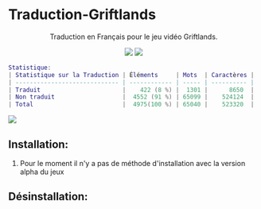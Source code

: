 # Traduction-Griftlands
<p align="center">Traduction en Français pour le jeu vidéo Griftlands.</p>
<p align="center">
<a href="https://github.com/leghort/Traduction-Griftlands/releases"><img src="https://img.shields.io/github/v/release/leghort/Traduction-Griftlands"></a>
<a href="https://github.com/leghort/Traduction-Griftlands"><img src="https://img.shields.io/badge/traduction-8%25-red"></a>
</p>

```lua
Statistique:
| Statistique sur la Traduction | Éléments     | Mots  | Caractères |
| ----------------------------- | ------------ | ----- | ---------- |
| Traduit                       |  ‪  422 (8 %) |  1301 |      8650  |
| Non traduit                   |  4552 (91 %) | 65099 |    524124  |
| Total                         |  4975(100 %) | 65040 |    523320  |
```

![](https://cdn2.unrealengine.com/Diesel%2Fproduct%2Fgriftlands%2Fhome%2FAlpha_Promo-2048x1152-178c232b5ce2742ac50e86ae85b13c251608c271.jpg)

## Installation:
1) Pour le moment il n'y a pas de méthode d'installation avec la version alpha du jeux

## Désinstallation:
